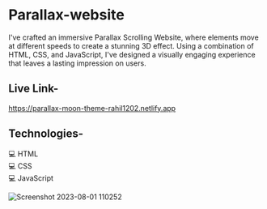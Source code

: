 # Parallax-website
I've crafted an immersive Parallax Scrolling Website, where elements move at different speeds to create a stunning 3D effect. Using a combination of HTML, CSS, and JavaScript, I've designed a visually engaging experience that leaves a lasting impression on users.

## Live Link-

https://parallax-moon-theme-rahil1202.netlify.app

## Technologies-

💻 HTML <br>
💻 CSS  <br>
💻 JavaScript

![Screenshot 2023-08-01 110252](https://github.com/rahil1202/parallax/assets/104057403/7bc796b7-f521-4d85-84a6-3949229ece4f)
